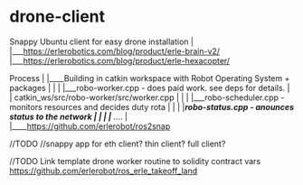 # drone-client

Snappy Ubuntu client for easy drone installation
	|
	|___https://erlerobotics.com/blog/product/erle-brain-v2/
	|___https://erlerobotics.com/blog/product/erle-hexacopter/

Process
	|
	|____Building in catkin workspace with Robot Operating System + packages
	|		|
	|		|___robo-worker.cpp - does paid work. see deps for details.
	|		|	catkin_ws/src/robo-worker/src/worker.cpp
	|		|
	|		|___robo-scheduler.cpp - monitors resources and decides duty rota
	|		|
	|		|___robo-status.cpp - anounces status to the network
	|		|
	|		|___   ....
	|	
	|____https://github.com/erlerobot/ros2snap

//TODO
//snappy app for eth client? thin client? full client?

//TODO
Link template drone worker routine to solidity contract vars
https://github.com/erlerobot/ros_erle_takeoff_land
